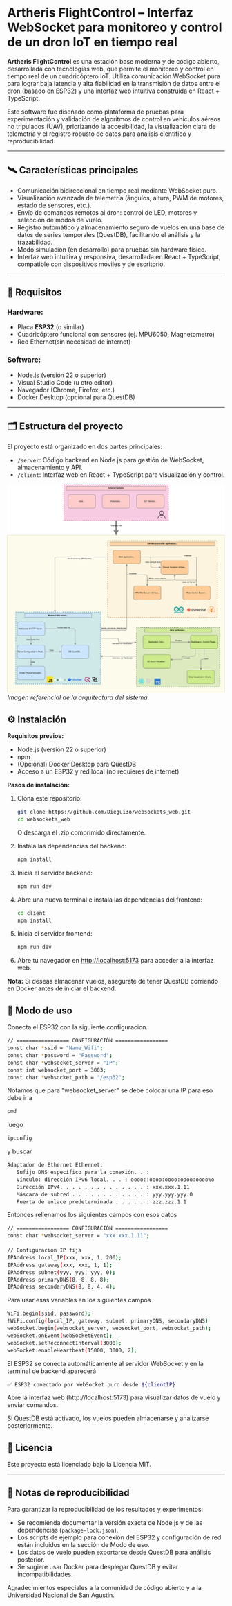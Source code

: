 # Artheris FlightControl – Interfaz WebSocket para monitoreo y control de un dron IoT en tiempo real

**Artheris FlightControl** es una estación base moderna y de código abierto, desarrollada con tecnologías web, que permite el monitoreo y control en tiempo real de un cuadricóptero IoT. Utiliza comunicación WebSocket pura para lograr baja latencia y alta fiabilidad en la transmisión de datos entre el dron (basado en ESP32) y una interfaz web intuitiva construida en React + TypeScript.

Este software fue diseñado como plataforma de pruebas para experimentación y validación de algoritmos de control en vehículos aéreos no tripulados (UAV), priorizando la accesibilidad, la visualización clara de telemetría y el registro robusto de datos para análisis científico y reproducibilidad.

---

## 🛰️ Características principales

- Comunicación bidireccional en tiempo real mediante WebSocket puro.
- Visualización avanzada de telemetría (ángulos, altura, PWM de motores, estado de sensores, etc.).
- Envío de comandos remotos al dron: control de LED, motores y selección de modos de vuelo.
- Registro automático y almacenamiento seguro de vuelos en una base de datos de series temporales (QuestDB), facilitando el análisis y la trazabilidad.
- Modo simulación (en desarrollo) para pruebas sin hardware físico.
- Interfaz web intuitiva y responsiva, desarrollada en React + TypeScript, compatible con dispositivos móviles y de escritorio.

---

## 🔧 Requisitos

### Hardware:

- Placa **ESP32** (o similar)
- Cuadricóptero funcional con sensores (ej. MPU6050, Magnetometro)
- Red Ethernet(sin necesidad de internet)

### Software:

- Node.js (versión 22 o superior)
- Visual Studio Code (u otro editor)
- Navegador (Chrome, Firefox, etc.)
- Docker Desktop (opcional para QuestDB)

---

## 🗂️ Estructura del proyecto

El proyecto está organizado en dos partes principales:

- `/server`: Código backend en Node.js para gestión de WebSocket, almacenamiento y API.
- `/client`: Interfaz web en React + TypeScript para visualización y control.

![Diagrama del sistema](./assets/diagram.svg)
_Imagen referencial de la arquitectura del sistema._

## ⚙️ Instalación

**Requisitos previos:**

- Node.js (versión 22 o superior)
- npm
- (Opcional) Docker Desktop para QuestDB
- Acceso a un ESP32 y red local (no requieres de internet)

**Pasos de instalación:**

1. Clona este repositorio:

   ```bash
   git clone https://github.com/Diegui3o/websockets_web.git
   cd websockets_web
   ```

   O descarga el .zip comprimido directamente.

2. Instala las dependencias del backend:

   ```bash
   npm install
   ```

3. Inicia el servidor backend:

   ```bash
   npm run dev
   ```

4. Abre una nueva terminal e instala las dependencias del frontend:

   ```bash
   cd client
   npm install
   ```

5. Inicia el servidor frontend:

   ```bash
   npm run dev
   ```

6. Abre tu navegador en [http://localhost:5173](http://localhost:5173) para acceder a la interfaz web.

**Nota:** Si deseas almacenar vuelos, asegúrate de tener QuestDB corriendo en Docker antes de iniciar el backend.

## 🚀 Modo de uso

Conecta el ESP32 con la siguiente configuracion.

```bash
// ================= CONFIGURACIÓN =================
const char *ssid = "Name_Wifi";
const char *password = "Password";
const char *websocket_server = "IP";
const int websocket_port = 3003;
const char *websocket_path = "/esp32";
```

Notamos que para "websocket_server" se debe colocar una IP para eso debe ir a

```bash
cmd
```

luego

```bash
ipconfig
```

y buscar

```bash
Adaptador de Ethernet Ethernet:
   Sufijo DNS específico para la conexión. . :
   Vínculo: dirección IPv6 local. . . : oooo::oooo:oooo:oooo:oooo%o
   Dirección IPv4. . . . . . . . . . . . . . : xxx.xxx.1.11
   Máscara de subred . . . . . . . . . . . . : yyy.yyy.yyy.0
   Puerta de enlace predeterminada . . . . . : zzz.zzz.1.1
```

Entonces rellenamos los siguientes campos con esos datos

```bash
// ================= CONFIGURACIÓN =================
const char *websocket_server = "xxx.xxx.1.11";

// Configuración IP fija
IPAddress local_IP(xxx, xxx, 1, 200);
IPAddress gateway(xxx, xxx, 1, 1);
IPAddress subnet(yyy, yyy, yyy, 0);
IPAddress primaryDNS(8, 8, 8, 8);
IPAddress secondaryDNS(8, 8, 4, 4);
```

Para usar esas variables en los siguientes campos

```bash
WiFi.begin(ssid, password);
!WiFi.config(local_IP, gateway, subnet, primaryDNS, secondaryDNS)
webSocket.begin(websocket_server, websocket_port, websocket_path);
webSocket.onEvent(webSocketEvent);
webSocket.setReconnectInterval(3000);
webSocket.enableHeartbeat(15000, 3000, 2);
```

El ESP32 se conecta automáticamente al servidor WebSocket y en la terminal de backend aparecerá

```bash
✅ ESP32 conectado por WebSocket puro desde ${clientIP}
```

Abre la interfaz web (http://localhost:5173) para visualizar datos de vuelo y enviar comandos.

Si QuestDB está activado, los vuelos pueden almacenarse y analizarse posteriormente.

## 📄 Licencia

Este proyecto está licenciado bajo la Licencia MIT.

---

## 🧪 Notas de reproducibilidad

Para garantizar la reproducibilidad de los resultados y experimentos:

- Se recomienda documentar la versión exacta de Node.js y de las dependencias (`package-lock.json`).
- Los scripts de ejemplo para conexión del ESP32 y configuración de red están incluidos en la sección de Modo de uso.
- Los datos de vuelo pueden exportarse desde QuestDB para análisis posterior.
- Se sugiere usar Docker para desplegar QuestDB y evitar incompatibilidades.

Agradecimientos especiales a la comunidad de código abierto y a la Universidad Nacional de San Agustin.
